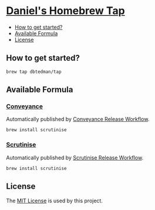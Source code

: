 # [Daniel's Homebrew Tap](https://github.com/dbtedman/homebrew-tap)

- [How to get started?](#how-to-get-started)
- [Available Formula](#available-formula)
- [License](#license)

## How to get started?

```shell
brew tap dbtedman/tap
```

## Available Formula

### [Conveyance](./Formula/conveyance.rb)

Automatically published
by [Conveyance Release Workflow](https://github.com/dbtedman/conveyance/blob/main/.github/workflows/release.yml).

```shell
brew install scrutinise
```

### [Scrutinise](./Formula/scrutinise.rb)

Automatically published
by [Scrutinise Release Workflow](https://github.com/dbtedman/scrutinise/blob/main/.github/workflows/release.yml).

```shell
brew install scrutinise
```

## License

The [MIT License](./LICENSE.md) is used by this project.